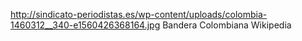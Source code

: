http://sindicato-periodistas.es/wp-content/uploads/colombia-1460312__340-e1560426368164.jpg
Bandera Colombiana Wikipedia
